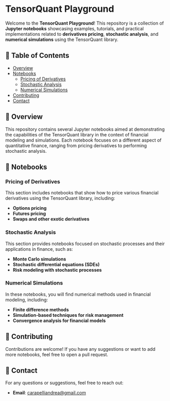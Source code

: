 
# TensorQuant Playground

Welcome to the **TensorQuant Playground**! This repository is a collection of **Jupyter notebooks** showcasing examples, tutorials, and practical implementations related to **derivatives pricing**, **stochastic analysis**, and **numerical simulations** using the TensorQuant library.

## 📑 Table of Contents

- [Overview](#overview)
- [Notebooks](#notebooks)
  - [Pricing of Derivatives](#pricing-of-derivatives)
  - [Stochastic Analysis](#stochastic-analysis)
  - [Numerical Simulations](#numerical-simulations)
- [Contributing](#contributing)
- [Contact](#contact)

## 📝 Overview

This repository contains several Jupyter notebooks aimed at demonstrating the capabilities of the TensorQuant library in the context of financial modeling and simulations. Each notebook focuses on a different aspect of quantitative finance, ranging from pricing derivatives to performing stochastic analysis.

## 📂 Notebooks

### Pricing of Derivatives

This section includes notebooks that show how to price various financial derivatives using the TensorQuant library, including:

- **Options pricing**
- **Futures pricing**
- **Swaps and other exotic derivatives**

### Stochastic Analysis

This section provides notebooks focused on stochastic processes and their applications in finance, such as:

- **Monte Carlo simulations**
- **Stochastic differential equations (SDEs)**
- **Risk modeling with stochastic processes**

### Numerical Simulations

In these notebooks, you will find numerical methods used in financial modeling, including:

- **Finite difference methods**
- **Simulation-based techniques for risk management**
- **Convergence analysis for financial models**

## 🤝 Contributing

Contributions are welcome! If you have any suggestions or want to add more notebooks, feel free to open a pull request.

## 📧 Contact

For any questions or suggestions, feel free to reach out:

- **Email**: [carapelliandrea@gmail.com](mailto:carapelliandrea@gmail.com)

